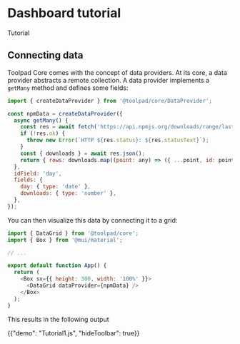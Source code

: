 ---
---

# Dashboard tutorial

<p class="description">Tutorial</p>

## Connecting data

Toolpad Core comes with the concept of data providers. At its core, a data provider abstracts a remote collection. A data provider implements a `getMany` method and defines some fields:

```js
import { createDataProvider } from '@toolpad/core/DataProvider';

const npmData = createDataProvider({
  async getMany() {
    const res = await fetch('https://api.npmjs.org/downloads/range/last-year/react');
    if (!res.ok) {
      throw new Error(`HTTP ${res.status}: ${res.statusText}`);
    }
    const { downloads } = await res.json();
    return { rows: downloads.map((point: any) => ({ ...point, id: point.day })) };
  },
  idField: 'day',
  fields: {
    day: { type: 'date' },
    downloads: { type: 'number' },
  },
});
```

You can then visualize this data by connecting it to a grid:

```js
import { DataGrid } from '@toolpad/core';
import { Box } from '@mui/material';

// ...

export default function App() {
  return (
    <Box sx={{ height: 300, width: '100%' }}>
      <DataGrid dataProvider={npmData} />
    </Box>
  );
}
```

This results in the following output

{{"demo": "Tutorial1.js", "hideToolbar": true}}
